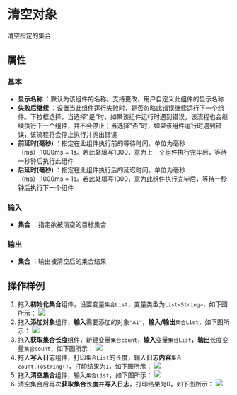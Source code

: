 # 清空对象

清空指定的集合

## 属性

### 基本

- **显示名称** ：默认为该组件的名称。支持更改，用户自定义此组件的显示名称
- **失败后继续** ：设置当此组件运行失败时，是否忽略此错误继续运行下一个组件。下拉框选择，当选择"是"时，如果该组件运行时遇到错误，该流程也会继续执行下一个组件，并不会停止；当选择"否"时，如果该组件运行时遇到错误，该流程将会停止执行并抛出错误
- **前延时(毫秒)** ：指定在此组件执行前的等待时间。单位为毫秒（ms）,1000ms = 1s。若此处填写1000，意为上一个组件执行完毕后，等待一秒钟后执行此组件
- **后延时(毫秒)** ：指定在此组件执行后的延迟时间。单位为毫秒（ms）,1000ms = 1s。若此处填写1000，意为此组件执行完毕后，等待一秒钟后执行下一个组件

### 输入

- **集合** ：指定欲被清空的目标集合

### 输出

- **集合** ：输出被清空后的集合结果

## 操作样例
1. 拖入**初始化集合**组件，设置变量`集合List`，变量类型为`List<String>`，如下图所示：
   ![](https://docimages.blob.core.chinacloudapi.cn/images/Activities/InitializeCollectionActivity1.png)
2. 拖入**添加对象**组件，**输入**需要添加的对象`"A1"`，**输入/输出**`集合List`，如下图所示：
   ![](https://docimages.blob.core.chinacloudapi.cn/images/Activities/AddToCollectionActivity1.png)
3. 拖入**获取集合长度**组件，新建变量`集合count`，**输入**变量`集合List`，**输出**长度变量`集合count`，如下图所示：
   ![](https://docimages.blob.core.chinacloudapi.cn/images/Activities/GetLengthOfCollectionActivity1.png)
4. 拖入**写入日志**组件，打印`集合List`的长度，输入**日志内容**`集合count.ToString()`，打印结果为`1`，如下图所示：
   ![](https://docimages.blob.core.chinacloudapi.cn/images/Activities/GetLengthOfCollectionActivity2.png)
5. 拖入**清空集合**组件，输入`集合List`，如下图所示：
   ![](https://docimages.blob.core.chinacloudapi.cn/images/Activities/ClearCollectionActivity1.png)
6. 清空集合后再次**获取集合长度**并**写入日志**，打印结果为0，如下图所示：
   ![](https://docimages.blob.core.chinacloudapi.cn/images/Activities/ClearCollectionActivity2.png)

